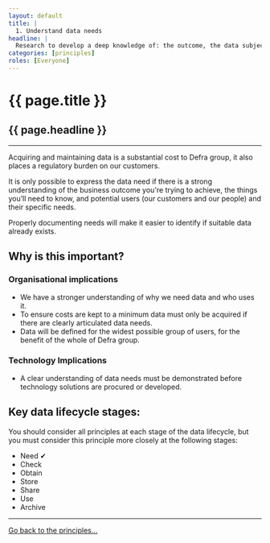 ```yaml
---
layout: default
title: |
  1. Understand data needs
headline: |
  Research to develop a deep knowledge of: the outcome, the data subject, potential users and their needs.
categories: [principles]
roles: [Everyone]
---
```


# {{ page.title }}

## {{ page.headline }}

***

Acquiring and maintaining data is a substantial cost to Defra group, it also places a regulatory burden on our customers.

It is only possible to express the data need if there is a strong understanding of the business outcome you're trying to achieve, the things you’ll need to know, and potential users (our customers and our people) and their specific needs.

Properly documenting needs will make it easier to identify if suitable data already exists.

## Why is this important?

### Organisational implications

- We have a stronger understanding of  why we need data and who uses it.
- To ensure costs are kept to a minimum data must only be acquired if there are clearly articulated data needs.
- Data will be defined for the widest possible group of users, for the benefit of the whole of Defra group.

### Technology Implications

- A clear understanding of data needs must be demonstrated before technology solutions are procured or developed.

## Key data lifecycle stages:

You should consider all principles at each stage of the data lifecycle, but you must consider this principle more closely at the following stages:

- Need ✔
- Check
- Obtain
- Store
- Share
- Use
- Archive

***

[Go back to the principles...](principles)
